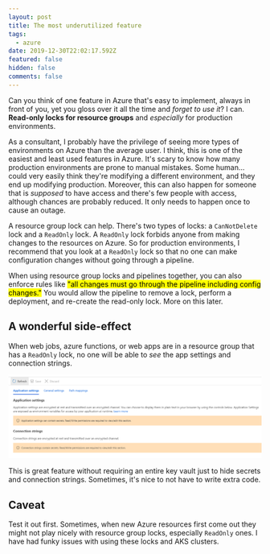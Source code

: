 ```yaml
---
layout: post
title: The most underutilized feature
tags:
  - azure
date: 2019-12-30T22:02:17.592Z
featured: false
hidden: false
comments: false
---
```

Can you think of one feature in Azure that's easy to implement, always in front of you, yet you gloss over it all the time and *forget to use it*? I can. **Read-only locks for resource groups** and *especially* for production environments.

<!--more-->

As a consultant, I probably have the privilege of seeing more types of environments on Azure than the average user. I think, this is one of the easiest and least used features in Azure. It's scary to know how many production environments are prone to manual mistakes. Some human... could very easily think they're modifying a different environment, and they end up modifying production. Moreover, this can also happen for someone that is *supposed* to have access and there's few people with access, although chances are probably reduced. It only needs to happen once to cause an outage. 

A resource group lock can help. There's two types of locks: a `CanNotDelete` lock and a `ReadOnly` lock. A `ReadOnly` lock forbids anyone from making changes to the resources on Azure. So for production environments, I recommend that you look at a `ReadOnly` lock so that no one can make configuration changes without going through a pipeline.

When using resource group locks and pipelines together, you can also enforce rules like <mark>"all changes must go through the pipeline including config changes."</mark> You would allow the pipeline to remove a lock, perform a deployment, and re-create the read-only lock. More on this later. 

## A wonderful side-effect

When web jobs, azure functions, or web apps are in a resource group that has a `ReadOnly` lock, no one will be able to *see* the app settings and connection strings. 

![](/assets/uploads/readonly-lock.png "Resource group lock and app settings")

This is great feature without requiring an entire key vault just to hide secrets and connection strings. Sometimes, it's nice to not have to write extra code.

## Caveat

Test it out first. Sometimes, when new Azure resources first come out they might not play nicely with resource group locks, especially `ReadOnly` ones. I have had funky issues with using these locks and AKS clusters.
